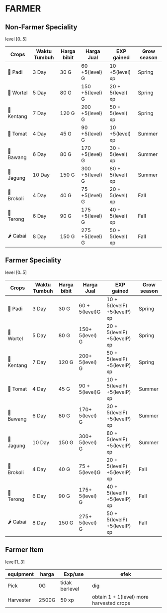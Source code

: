 # FARMER

## Non-Farmer Speciality

level [0..5]

| Crops      | Waktu Tumbuh | Harga bibit | Harga Jual      | EXP gained       | Grow season |
| ---------- | ------------ | ----------- | --------------- | ---------------- | ----------- |
| 🌾 Padi    | 3 Day        | 30 G        | 60 +5(level) G  | 10 +5(level) xp  | Spring      |
| 🥕 Wortel  | 5 Day        | 80 G        | 150 +5(level) G | 20 + 5(level) xp | Spring      |
| 🥔 Kentang | 7 Day        | 120 G       | 200 +5(level) G | 50 + 5(level) xp | Spring      |
| 🍅 Tomat   | 4 Day        | 45 G        | 90 +5(level) G  | 10 +5(level) xp  | Summer      |
| 🧅 Bawang  | 6 Day        | 80 G        | 170 +5(level) G | 30 + 5(level) xp | Summer      |
| 🌽 Jagung  | 10 Day       | 150 G       | 300 +5(level) G | 80 + 5(level) xp | Summer      |
| 🥦 Brokoli | 4 Day        | 40 G        | 75 +5(level) G  | 20 + 5(level) xp | Fall        |
| 🍆 Terong  | 6 Day        | 90 G        | 175 +5(level) G | 40 + 5(level) xp | Fall        |
| 🌶️ Cabai   | 8 Day        | 150 G       | 275 +5(level) G | 50 + 5(level) xp | Fall        |

## Farmer Speciality

level [0..5]

| Crops      | Waktu Tumbuh | Harga bibit | Harga Jual      | EXP gained                   | Grow season |
| ---------- | ------------ | ----------- | --------------- | ---------------------------- | ----------- |
| 🌾 Padi    | 3 Day        | 30 G        | 60 + 5(level)G  | 10 + 5(levelF) +5(levelP) xp | Spring      |
| 🥕 Wortel  | 5 Day        | 80 G        | 150+ 5(level) G | 20 + 5(levelF) +5(levelP) xp | Spring      |
| 🥔 Kentang | 7 Day        | 120 G       | 200+ 5(level) G | 50 + 5(levelF) +5(levelP) xp | Spring      |
| 🍅 Tomat   | 4 Day        | 45 G        | 90 + 5(level)G  | 10 + 5(levelF) +5(levelP) xp | Summer      |
| 🧅 Bawang  | 6 Day        | 80 G        | 170+ 5(level) G | 30 + 5(levelF) +5(levelP) xp | Summer      |
| 🌽 Jagung  | 10 Day       | 150 G       | 300+ 5(level) G | 80 + 5(levelF) +5(levelP) xp | Summer      |
| 🥦 Brokoli | 4 Day        | 40 G        | 75 + 5(level)G  | 20 + 5(levelF) +5(levelP) xp | Fall        |
| 🍆 Terong  | 6 Day        | 90 G        | 175+ 5(level) G | 40 + 5(levelF) +5(levelP) xp | Fall        |
| 🌶️ Cabai   | 8 Day        | 150 G       | 275+ 5(level) G | 50 + 5(levelF) +5(levelP) xp | Fall        |

## Farmer Item

level[1..3]

| equipment | harga | Exp/use        | efek                                     |
| --------- | ----- | -------------- | ---------------------------------------- |
| Pick      | 0G    | tidak berlevel | dig                                      |
| Harvester | 2500G | 50 xp          | obtain 1 + 1(level) more harvested crops |
